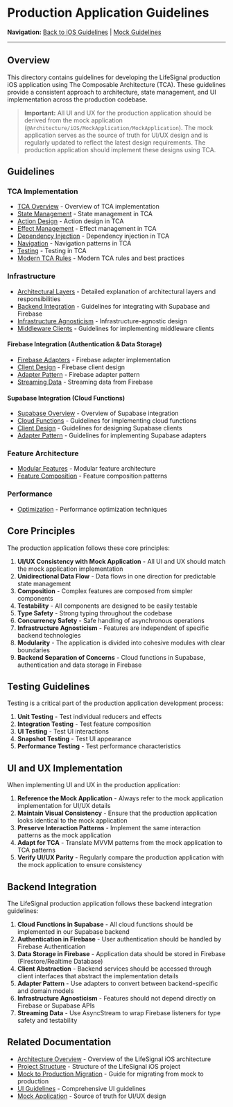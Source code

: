 # Production Application Guidelines

**Navigation:** [Back to iOS Guidelines](../README.md) | [Mock Guidelines](../Mock/README.md)

---

## Overview

This directory contains guidelines for developing the LifeSignal production iOS application using The Composable Architecture (TCA). These guidelines provide a consistent approach to architecture, state management, and UI implementation across the production codebase.

> **Important:** All UI and UX for the production application should be derived from the mock application (`@Architecture/iOS/MockApplication/MockApplication`). The mock application serves as the source of truth for UI/UX design and is regularly updated to reflect the latest design requirements. The production application should implement these designs using TCA.

## Guidelines

### TCA Implementation

- [TCA Overview](TCA/Overview.md) - Overview of TCA implementation
- [State Management](TCA/StateManagement.md) - State management in TCA
- [Action Design](TCA/ActionDesign.md) - Action design in TCA
- [Effect Management](TCA/EffectManagement.md) - Effect management in TCA
- [Dependency Injection](TCA/DependencyInjection.md) - Dependency injection in TCA
- [Navigation](TCA/Navigation.md) - Navigation patterns in TCA
- [Testing](TCA/Testing.md) - Testing in TCA
- [Modern TCA Rules](TCA/ModernTCARules.md) - Modern TCA rules and best practices

### Infrastructure

- [Architectural Layers](Infrastructure/ArchitecturalLayers.md) - Detailed explanation of architectural layers and responsibilities
- [Backend Integration](Infrastructure/BackendIntegration.md) - Guidelines for integrating with Supabase and Firebase
- [Infrastructure Agnosticism](Infrastructure/AgnosticInfrastructure/InfrastructureAgnosticism.md) - Infrastructure-agnostic design
- [Middleware Clients](Infrastructure/MiddlewareClients/MiddlewareClients.md) - Guidelines for implementing middleware clients

#### Firebase Integration (Authentication & Data Storage)

- [Firebase Adapters](Infrastructure/FirebaseAdapters/Overview.md) - Firebase adapter implementation
- [Client Design](Infrastructure/FirebaseAdapters/ClientDesign.md) - Firebase client design
- [Adapter Pattern](Infrastructure/FirebaseAdapters/AdapterPattern.md) - Firebase adapter pattern
- [Streaming Data](Infrastructure/FirebaseAdapters/StreamingData.md) - Streaming data from Firebase

#### Supabase Integration (Cloud Functions)

- [Supabase Overview](Infrastructure/SupabaseAdapters/Overview.md) - Overview of Supabase integration
- [Cloud Functions](Infrastructure/SupabaseAdapters/CloudFunctions.md) - Guidelines for implementing cloud functions
- [Client Design](Infrastructure/SupabaseAdapters/ClientDesign.md) - Guidelines for designing Supabase clients
- [Adapter Pattern](Infrastructure/SupabaseAdapters/AdapterPattern.md) - Guidelines for implementing Supabase adapters

### Feature Architecture

- [Modular Features](ModularFeatures/ModularFeatures.md) - Modular feature architecture
- [Feature Composition](ModularFeatures/FeatureComposition.md) - Feature composition patterns

### Performance

- [Optimization](Performance/Optimization.md) - Performance optimization techniques

## Core Principles

The production application follows these core principles:

1. **UI/UX Consistency with Mock Application** - All UI and UX should match the mock application implementation
2. **Unidirectional Data Flow** - Data flows in one direction for predictable state management
3. **Composition** - Complex features are composed from simpler components
4. **Testability** - All components are designed to be easily testable
5. **Type Safety** - Strong typing throughout the codebase
6. **Concurrency Safety** - Safe handling of asynchronous operations
7. **Infrastructure Agnosticism** - Features are independent of specific backend technologies
8. **Modularity** - The application is divided into cohesive modules with clear boundaries
9. **Backend Separation of Concerns** - Cloud functions in Supabase, authentication and data storage in Firebase

## Testing Guidelines

Testing is a critical part of the production application development process:

1. **Unit Testing** - Test individual reducers and effects
2. **Integration Testing** - Test feature composition
3. **UI Testing** - Test UI interactions
4. **Snapshot Testing** - Test UI appearance
5. **Performance Testing** - Test performance characteristics

## UI and UX Implementation

When implementing UI and UX in the production application:

1. **Reference the Mock Application** - Always refer to the mock application implementation for UI/UX details
2. **Maintain Visual Consistency** - Ensure that the production application looks identical to the mock application
3. **Preserve Interaction Patterns** - Implement the same interaction patterns as the mock application
4. **Adapt for TCA** - Translate MVVM patterns from the mock application to TCA patterns
5. **Verify UI/UX Parity** - Regularly compare the production application with the mock application to ensure consistency

## Backend Integration

The LifeSignal production application follows these backend integration guidelines:

1. **Cloud Functions in Supabase** - All cloud functions should be implemented in our Supabase backend
2. **Authentication in Firebase** - User authentication should be handled by Firebase Authentication
3. **Data Storage in Firebase** - Application data should be stored in Firebase (Firestore/Realtime Database)
4. **Client Abstraction** - Backend services should be accessed through client interfaces that abstract the implementation details
5. **Adapter Pattern** - Use adapters to convert between backend-specific and domain models
6. **Infrastructure Agnosticism** - Features should not depend directly on Firebase or Supabase APIs
7. **Streaming Data** - Use AsyncStream to wrap Firebase listeners for type safety and testability

## Related Documentation

- [Architecture Overview](../../Specification/ArchitectureOverview.md) - Overview of the LifeSignal iOS architecture
- [Project Structure](../../Specification/ProjectStructure.md) - Structure of the LifeSignal iOS project
- [Mock to Production Migration](../../Specification/MockToProductionMigration.md) - Guide for migrating from mock to production
- [UI Guidelines](../../Specification/UI/UIGuidelines.md) - Comprehensive UI guidelines
- [Mock Application](../../../../iOSMockApplication/MockApplication) - Source of truth for UI/UX design
